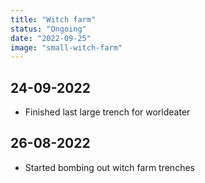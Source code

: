 ```yaml
---
title: "Witch farm"
status: "Ongoing"
date: "2022-09-25"
image: "small-witch-farm"
---
```


## 24-09-2022
- Finished last large trench for worldeater

## 26-08-2022
- Started bombing out witch farm trenches
